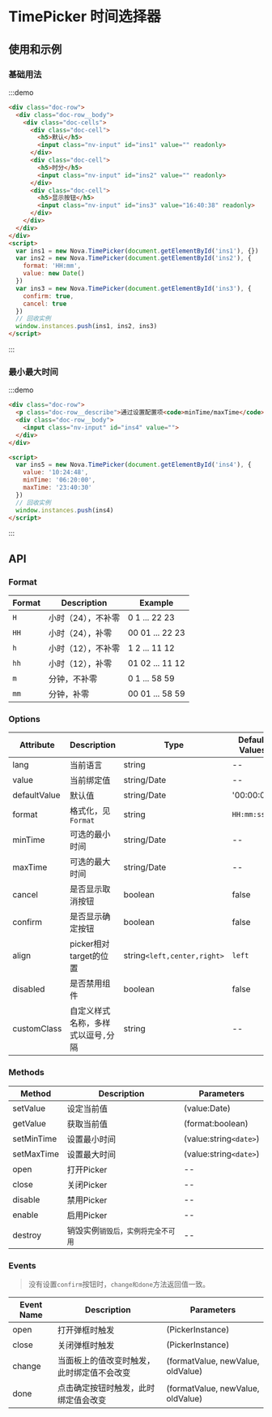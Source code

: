 # TimePicker 时间选择器

## 使用和示例

### 基础用法
:::demo
```html
<div class="doc-row">
  <div class="doc-row__body">
    <div class="doc-cells">
      <div class="doc-cell">
        <h5>默认</h5>
        <input class="nv-input" id="ins1" value="" readonly>
      </div>
      <div class="doc-cell">
        <h5>时分</h5>
        <input class="nv-input" id="ins2" value="" readonly>
      </div>
      <div class="doc-cell">
        <h5>显示按钮</h5>
        <input class="nv-input" id="ins3" value="16:40:38" readonly>
      </div> 
    </div>  
  </div>  
</div>
<script>
  var ins1 = new Nova.TimePicker(document.getElementById('ins1'), {})
  var ins2 = new Nova.TimePicker(document.getElementById('ins2'), {
    format: 'HH:mm',
    value: new Date()
  })
  var ins3 = new Nova.TimePicker(document.getElementById('ins3'), {
    confirm: true,
    cancel: true
  })
  // 回收实例
  window.instances.push(ins1, ins2, ins3)
</script>  
```
:::

### 最小最大时间
:::demo
```html
<div class="doc-row">
  <p class="doc-row__describe">通过设置配置项<code>minTime/maxTime</code>，则组件仅可在有效时间内选择时间。同时，组件实例提供了<code>setMinTime</code>和<code>setMaxTime</code>方法来随时调整最小时间和最大时间</p>
  <div class="doc-row__body">
    <input class="nv-input" id="ins4" value=""> 
  </div>  
</div> 

<script>
  var ins5 = new Nova.TimePicker(document.getElementById('ins4'), {
    value: '10:24:48',
    minTime: '06:20:00',
    maxTime: '23:40:30'
  })
  // 回收实例
  window.instances.push(ins4)
</script>  
```
:::


## API

### Format
| Format   | Description|  Example |
| ----------- | ----------- | ----------- |
| `H` | 小时（24），不补零 | 0 1 ... 22 23 |
| `HH` | 小时（24），补零 | 00 01 ... 22 23 |
| `h` | 小时（12），不补零 | 1 2 ... 11 12 |
| `hh` | 小时（12），补零 | 01 02 ... 11 12 |
| `m` | 分钟，不补零 | 0 1 ... 58 59 |
| `mm` | 分钟，补零 | 00 01 ... 58 59 |



### Options
| Attribute   | Description | Type |  Default Values |
| ----------- | ----------- | ----------- | ----------- |
| lang | 当前语言 | string | -- |
| value | 当前绑定值 | string/Date | -- |
| defaultValue | 默认值 | string/Date | '00:00:00' |
| format | 格式化，见`Format` | string | `HH:mm:ss` |
| minTime | 可选的最小时间 | string/Date | -- |
| maxTime | 可选的最大时间 | string/Date | -- |
| cancel | 是否显示取消按钮 | boolean | false |
| confirm | 是否显示确定按钮 | boolean | false |
| align | picker相对target的位置 | string`<left,center,right>` | `left` |
| disabled | 是否禁用组件 | boolean | false |
| customClass | 自定义样式名称，多样式以逗号`,`分隔 | string | -- |


### Methods
| Method  | Description | Parameters |
| ----------- | ----------- | ----------- |
| setValue | 设定当前值 | (value:Date) |
| getValue | 获取当前值 | (format:boolean) |
| setMinTime | 设置最小时间 | (value:string`<date>`) |
| setMaxTime | 设置最大时间 | (value:string`<date>`) |
| open | 打开Picker | -- |
| close | 关闭Picker | -- |
| disable | 禁用Picker | -- |
| enable | 启用Picker | -- |
| destroy | 销毁实例`销毁后，实例将完全不可用` | -- |


### Events

> 没有设置`confirm`按钮时，`change和done`方法返回值一致。

| Event Name  | Description | Parameters |
| ----------- | ----------- | ----------- |
| open | 打开弹框时触发 | (PickerInstance) |
| close | 关闭弹框时触发 | (PickerInstance) |
| change | 当面板上的值改变时触发，此时绑定值不会改变 | (formatValue, newValue, oldValue) |
| done | 点击确定按钮时触发，此时绑定值会改变 | (formatValue, newValue, oldValue) |

